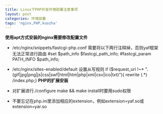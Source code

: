 ```yaml
---
title: Linux下PHP开发环境部署注意事项
layout: post
categories: 环境部署
tags: 'nginx,PHP,kuozha'
---
```

__使用apt方式安装的nginx需要修改配置文件__
* /etc/nginx/snippets/fastcgi-php.conf
需要将以下两行注释掉，否则yaf框架无法正常进行路由
#set $path_info $fastcgi_path_info;
#fastcgi_param PATH_INFO $path_info;

* /etc/nginx/sites-enabled/default
设置从写规则
if ($request_uri !~* "\.(gif|jpg|png|js|css|swf|html|htm|php|xml|csv|ico|txt)"){
		rewrite (.*) /index.php;}
__PHP的扩展安装__

* 对扩展进行./configure make && make install时要用sudo权限

* 不要忘记在php.ini里添加相应的extension，例如extension=yaf.so或extension=yar.so